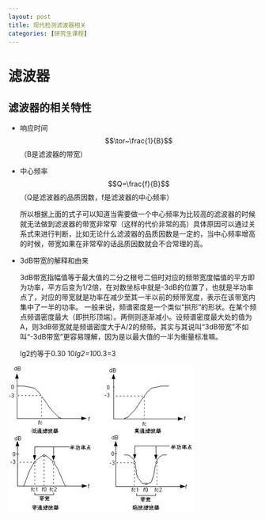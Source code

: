 ```yaml
---
layout: post
title: 现代检测滤波器相关
categories: [研究生课程]
---
```


# 滤波器

## 滤波器的相关特性

* 响应时间
	$$\tor~\frac{1}{B}$$（B是滤波器的带宽）
* 中心频率
	$$Q=\frac{f}{B}$$（Q是滤波器的品质因数，f是滤波器的中心频率）
	
	所以根据上面的式子可以知道当需要做一个中心频率为比较高的滤波器的时候就无法做到滤波器的带宽非常窄（这样的代价非常的高）具体原因可以通过关系式来进行判断，比如无论什么滤波器的品质因数是一定的，当中心频率增高的时候，带宽如果在非常窄的话品质因数就会不合常理的高。
* 	3dB带宽的解释和由来
	
	3dB带宽指幅值等于最大值的二分之根号二倍时对应的频带宽度幅值的平方即为功率，平方后变为1/2倍，在对数坐标中就是-3dB的位置了，也就是半功率点了，对应的带宽就是功率在减少至其一半以前的频带宽度，表示在该带宽内集中了一半的功率。 一般来说，频谱密度是一个类似“拱形”的形状。在某个频点频谱密度最大（即拱形顶端）。两侧则逐渐减小。设频谱密度最大处的值为A，则3dB带宽就是频谱密度大于A/2的频带。其实与其说叫“3dB带宽”不如叫“-3dB带宽”更容易理解，因为是以最大值的一半为衡量标准嘛。

	lg2约等于0.30 10*lg2=10*0.3=3

![滤波器的频率特性图](..\image\graduate-courses\modern-detection\01.png)